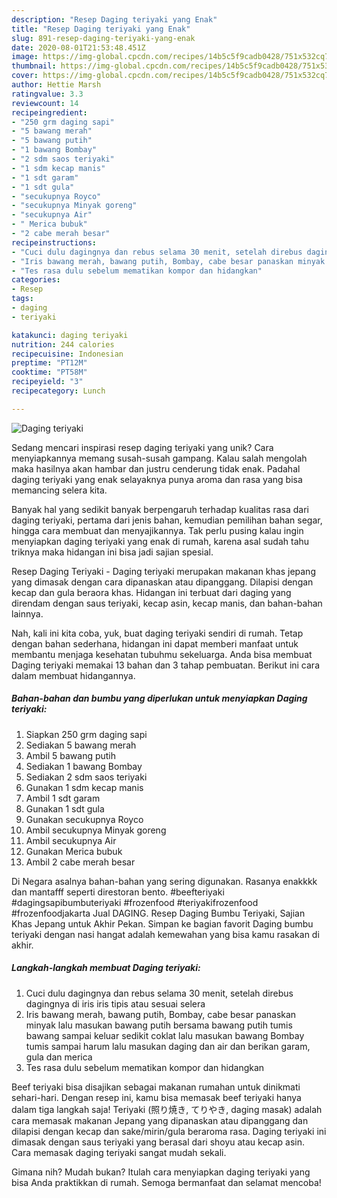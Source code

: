 ```yaml
---
description: "Resep Daging teriyaki yang Enak"
title: "Resep Daging teriyaki yang Enak"
slug: 891-resep-daging-teriyaki-yang-enak
date: 2020-08-01T21:53:48.451Z
image: https://img-global.cpcdn.com/recipes/14b5c5f9cadb0428/751x532cq70/daging-teriyaki-foto-resep-utama.jpg
thumbnail: https://img-global.cpcdn.com/recipes/14b5c5f9cadb0428/751x532cq70/daging-teriyaki-foto-resep-utama.jpg
cover: https://img-global.cpcdn.com/recipes/14b5c5f9cadb0428/751x532cq70/daging-teriyaki-foto-resep-utama.jpg
author: Hettie Marsh
ratingvalue: 3.3
reviewcount: 14
recipeingredient:
- "250 grm daging sapi"
- "5 bawang merah"
- "5 bawang putih"
- "1 bawang Bombay"
- "2 sdm saos teriyaki"
- "1 sdm kecap manis"
- "1 sdt garam"
- "1 sdt gula"
- "secukupnya Royco"
- "secukupnya Minyak goreng"
- "secukupnya Air"
- " Merica bubuk"
- "2 cabe merah besar"
recipeinstructions:
- "Cuci dulu dagingnya dan rebus selama 30 menit, setelah direbus dagingnya di iris iris tipis atau sesuai selera"
- "Iris bawang merah, bawang putih, Bombay, cabe besar panaskan minyak lalu masukan bawang putih bersama bawang putih tumis bawang sampai keluar sedikit coklat lalu masukan bawang Bombay tumis sampai harum lalu masukan daging dan air dan berikan garam, gula dan merica"
- "Tes rasa dulu sebelum mematikan kompor dan hidangkan"
categories:
- Resep
tags:
- daging
- teriyaki

katakunci: daging teriyaki 
nutrition: 244 calories
recipecuisine: Indonesian
preptime: "PT12M"
cooktime: "PT58M"
recipeyield: "3"
recipecategory: Lunch

---
```



![Daging teriyaki](https://img-global.cpcdn.com/recipes/14b5c5f9cadb0428/751x532cq70/daging-teriyaki-foto-resep-utama.jpg)

Sedang mencari inspirasi resep daging teriyaki yang unik? Cara menyiapkannya memang susah-susah gampang. Kalau salah mengolah maka hasilnya akan hambar dan justru cenderung tidak enak. Padahal daging teriyaki yang enak selayaknya punya aroma dan rasa yang bisa memancing selera kita.

Banyak hal yang sedikit banyak berpengaruh terhadap kualitas rasa dari daging teriyaki, pertama dari jenis bahan, kemudian pemilihan bahan segar, hingga cara membuat dan menyajikannya. Tak perlu pusing kalau ingin menyiapkan daging teriyaki yang enak di rumah, karena asal sudah tahu triknya maka hidangan ini bisa jadi sajian spesial.

Resep Daging Teriyaki - Daging teriyaki merupakan makanan khas jepang yang dimasak dengan cara dipanaskan atau dipanggang. Dilapisi dengan kecap dan gula beraora khas. Hidangan ini terbuat dari daging yang direndam dengan saus teriyaki, kecap asin, kecap manis, dan bahan-bahan lainnya.


Nah, kali ini kita coba, yuk, buat daging teriyaki sendiri di rumah. Tetap dengan bahan sederhana, hidangan ini dapat memberi manfaat untuk membantu menjaga kesehatan tubuhmu sekeluarga. Anda bisa membuat Daging teriyaki memakai 13 bahan dan 3 tahap pembuatan. Berikut ini cara dalam membuat hidangannya.

<!--inarticleads1-->

##### Bahan-bahan dan bumbu yang diperlukan untuk menyiapkan Daging teriyaki:

1. Siapkan 250 grm daging sapi
1. Sediakan 5 bawang merah
1. Ambil 5 bawang putih
1. Sediakan 1 bawang Bombay
1. Sediakan 2 sdm saos teriyaki
1. Gunakan 1 sdm kecap manis
1. Ambil 1 sdt garam
1. Gunakan 1 sdt gula
1. Gunakan secukupnya Royco
1. Ambil secukupnya Minyak goreng
1. Ambil secukupnya Air
1. Gunakan  Merica bubuk
1. Ambil 2 cabe merah besar


Di Negara asalnya bahan-bahan yang sering digunakan. Rasanya enakkkk dan mantafff seperti direstoran bento. #beefteriyaki #dagingsapibumbuteriyaki #frozenfood #teriyakifrozenfood #frozenfoodjakarta Jual DAGING. Resep Daging Bumbu Teriyaki, Sajian Khas Jepang untuk Akhir Pekan. Simpan ke bagian favorit Daging bumbu teriyaki dengan nasi hangat adalah kemewahan yang bisa kamu rasakan di akhir. 

<!--inarticleads2-->

##### Langkah-langkah membuat Daging teriyaki:

1. Cuci dulu dagingnya dan rebus selama 30 menit, setelah direbus dagingnya di iris iris tipis atau sesuai selera
1. Iris bawang merah, bawang putih, Bombay, cabe besar panaskan minyak lalu masukan bawang putih bersama bawang putih tumis bawang sampai keluar sedikit coklat lalu masukan bawang Bombay tumis sampai harum lalu masukan daging dan air dan berikan garam, gula dan merica
1. Tes rasa dulu sebelum mematikan kompor dan hidangkan


Beef teriyaki bisa disajikan sebagai makanan rumahan untuk dinikmati sehari-hari. Dengan resep ini, kamu bisa memasak beef teriyaki hanya dalam tiga langkah saja! Teriyaki (照り焼き, てりやき, daging masak) adalah cara memasak makanan Jepang yang dipanaskan atau dipanggang dan dilapisi dengan kecap dan sake/mirin/gula beraroma rasa. Daging teriyaki ini dimasak dengan saus teriyaki yang berasal dari shoyu atau kecap asin. Cara memasak daging teriyaki sangat mudah sekali. 

Gimana nih? Mudah bukan? Itulah cara menyiapkan daging teriyaki yang bisa Anda praktikkan di rumah. Semoga bermanfaat dan selamat mencoba!
